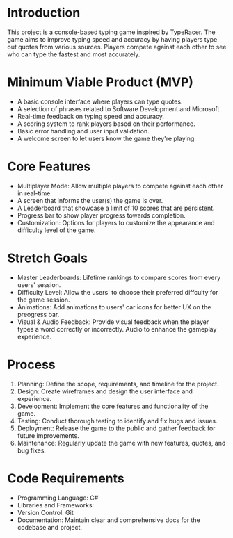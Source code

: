# Introduction 
This project is a console-based typing game inspired by TypeRacer. The game aims to improve typing speed and accuracy by having players type out quotes from various sources. Players compete against each other to see who can type the fastest and most accurately.

# Minimum Viable Product (MVP)
- A basic console interface where players can type quotes.
- A selection of phrases related to Software Development and Microsoft.
- Real-time feedback on typing speed and accuracy.
- A scoring system to rank players based on their performance.
- Basic error handling and user input validation.
- A welcome screen to let users know the game they're playing.

# Core Features
- Multiplayer Mode: Allow multiple players to compete against each other in real-time.
- A screen that informs the user(s) the game is over.
- A Leaderboard that showcase a limit of 10 scores that are persistent.
- Progress bar to show player progress towards completion.
- Customization: Options for players to customize the appearance and difficulty level of the game.

# Stretch Goals
- Master Leaderboards: Lifetime rankings to compare scores from every users' session.
- Difficulty Level: Allow the users' to choose their preferred diffculty for the game session.
- Animations: Add animations to users' car icons for better UX on the preogress bar.
- Visual & Audio Feedback: Provide visual feedback when the player types a word correctly or incorrectly. Audio to enhance the gameplay experience.

# Process
1) Planning: Define the scope, requirements, and timeline for the project.
2) Design: Create wireframes and design the user interface and experience.
3) Development: Implement the core features and functionality of the game.
4) Testing: Conduct thorough testing to identify and fix bugs and issues.
5) Deployment: Release the game to the public and gather feedback for future improvements.
6) Maintenance: Regularly update the game with new features, quotes, and bug fixes.

# Code Requirements
- Programming Language: C#
- Libraries and Frameworks:
- Version Control: Git
- Documentation: Maintain clear and comprehensive docs for the codebase and project.
